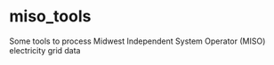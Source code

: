 miso_tools
==========

Some tools to process Midwest Independent System Operator (MISO) electricity grid data
